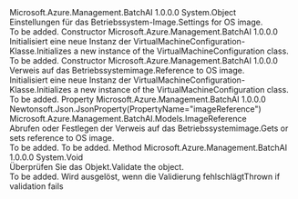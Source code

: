 <Type Name="VirtualMachineConfiguration" FullName="Microsoft.Azure.Management.BatchAI.Models.VirtualMachineConfiguration">
  <TypeSignature Language="C#" Value="public class VirtualMachineConfiguration" />
  <TypeSignature Language="ILAsm" Value=".class public auto ansi beforefieldinit VirtualMachineConfiguration extends System.Object" />
  <TypeSignature Language="DocId" Value="T:Microsoft.Azure.Management.BatchAI.Models.VirtualMachineConfiguration" />
  <TypeSignature Language="VB.NET" Value="Public Class VirtualMachineConfiguration" />
  <TypeSignature Language="F#" Value="type VirtualMachineConfiguration = class" />
  <AssemblyInfo>
    <AssemblyName>Microsoft.Azure.Management.BatchAI</AssemblyName>
    <AssemblyVersion>1.0.0.0</AssemblyVersion>
  </AssemblyInfo>
  <Base>
    <BaseTypeName>System.Object</BaseTypeName>
  </Base>
  <Interfaces />
  <Docs>
    <summary>
            <span data-ttu-id="e5e06-101">Einstellungen für das Betriebssystem-Image.</span><span class="sxs-lookup"><span data-stu-id="e5e06-101">Settings for OS image.</span></span>
            </summary>
    <remarks>To be added.</remarks>
  </Docs>
  <Members>
    <Member MemberName=".ctor">
      <MemberSignature Language="C#" Value="public VirtualMachineConfiguration ();" />
      <MemberSignature Language="ILAsm" Value=".method public hidebysig specialname rtspecialname instance void .ctor() cil managed" />
      <MemberSignature Language="DocId" Value="M:Microsoft.Azure.Management.BatchAI.Models.VirtualMachineConfiguration.#ctor" />
      <MemberSignature Language="VB.NET" Value="Public Sub New ()" />
      <MemberType>Constructor</MemberType>
      <AssemblyInfo>
        <AssemblyName>Microsoft.Azure.Management.BatchAI</AssemblyName>
        <AssemblyVersion>1.0.0.0</AssemblyVersion>
      </AssemblyInfo>
      <Parameters />
      <Docs>
        <summary>
            <span data-ttu-id="e5e06-102">Initialisiert eine neue Instanz der VirtualMachineConfiguration-Klasse.</span><span class="sxs-lookup"><span data-stu-id="e5e06-102">Initializes a new instance of the VirtualMachineConfiguration class.</span></span>
            </summary>
        <remarks>To be added.</remarks>
      </Docs>
    </Member>
    <Member MemberName=".ctor">
      <MemberSignature Language="C#" Value="public VirtualMachineConfiguration (Microsoft.Azure.Management.BatchAI.Models.ImageReference imageReference = null);" />
      <MemberSignature Language="ILAsm" Value=".method public hidebysig specialname rtspecialname instance void .ctor(class Microsoft.Azure.Management.BatchAI.Models.ImageReference imageReference) cil managed" />
      <MemberSignature Language="DocId" Value="M:Microsoft.Azure.Management.BatchAI.Models.VirtualMachineConfiguration.#ctor(Microsoft.Azure.Management.BatchAI.Models.ImageReference)" />
      <MemberSignature Language="F#" Value="new Microsoft.Azure.Management.BatchAI.Models.VirtualMachineConfiguration : Microsoft.Azure.Management.BatchAI.Models.ImageReference -&gt; Microsoft.Azure.Management.BatchAI.Models.VirtualMachineConfiguration" Usage="new Microsoft.Azure.Management.BatchAI.Models.VirtualMachineConfiguration imageReference" />
      <MemberType>Constructor</MemberType>
      <AssemblyInfo>
        <AssemblyName>Microsoft.Azure.Management.BatchAI</AssemblyName>
        <AssemblyVersion>1.0.0.0</AssemblyVersion>
      </AssemblyInfo>
      <Parameters>
        <Parameter Name="imageReference" Type="Microsoft.Azure.Management.BatchAI.Models.ImageReference" />
      </Parameters>
      <Docs>
        <param name="imageReference"><span data-ttu-id="e5e06-103">Verweis auf das Betriebssystemimage.</span><span class="sxs-lookup"><span data-stu-id="e5e06-103">Reference to OS image.</span></span></param>
        <summary>
            <span data-ttu-id="e5e06-104">Initialisiert eine neue Instanz der VirtualMachineConfiguration-Klasse.</span><span class="sxs-lookup"><span data-stu-id="e5e06-104">Initializes a new instance of the VirtualMachineConfiguration class.</span></span>
            </summary>
        <remarks>To be added.</remarks>
      </Docs>
    </Member>
    <Member MemberName="ImageReference">
      <MemberSignature Language="C#" Value="public Microsoft.Azure.Management.BatchAI.Models.ImageReference ImageReference { get; set; }" />
      <MemberSignature Language="ILAsm" Value=".property instance class Microsoft.Azure.Management.BatchAI.Models.ImageReference ImageReference" />
      <MemberSignature Language="DocId" Value="P:Microsoft.Azure.Management.BatchAI.Models.VirtualMachineConfiguration.ImageReference" />
      <MemberSignature Language="VB.NET" Value="Public Property ImageReference As ImageReference" />
      <MemberSignature Language="F#" Value="member this.ImageReference : Microsoft.Azure.Management.BatchAI.Models.ImageReference with get, set" Usage="Microsoft.Azure.Management.BatchAI.Models.VirtualMachineConfiguration.ImageReference" />
      <MemberType>Property</MemberType>
      <AssemblyInfo>
        <AssemblyName>Microsoft.Azure.Management.BatchAI</AssemblyName>
        <AssemblyVersion>1.0.0.0</AssemblyVersion>
      </AssemblyInfo>
      <Attributes>
        <Attribute>
          <AttributeName>Newtonsoft.Json.JsonProperty(PropertyName="imageReference")</AttributeName>
        </Attribute>
      </Attributes>
      <ReturnValue>
        <ReturnType>Microsoft.Azure.Management.BatchAI.Models.ImageReference</ReturnType>
      </ReturnValue>
      <Docs>
        <summary>
            <span data-ttu-id="e5e06-105">Abrufen oder Festlegen der Verweis auf das Betriebssystemimage.</span><span class="sxs-lookup"><span data-stu-id="e5e06-105">Gets or sets reference to OS image.</span></span>
            </summary>
        <value>To be added.</value>
        <remarks>To be added.</remarks>
      </Docs>
    </Member>
    <Member MemberName="Validate">
      <MemberSignature Language="C#" Value="public virtual void Validate ();" />
      <MemberSignature Language="ILAsm" Value=".method public hidebysig newslot virtual instance void Validate() cil managed" />
      <MemberSignature Language="DocId" Value="M:Microsoft.Azure.Management.BatchAI.Models.VirtualMachineConfiguration.Validate" />
      <MemberSignature Language="VB.NET" Value="Public Overridable Sub Validate ()" />
      <MemberSignature Language="F#" Value="abstract member Validate : unit -&gt; unit&#xA;override this.Validate : unit -&gt; unit" Usage="virtualMachineConfiguration.Validate " />
      <MemberType>Method</MemberType>
      <AssemblyInfo>
        <AssemblyName>Microsoft.Azure.Management.BatchAI</AssemblyName>
        <AssemblyVersion>1.0.0.0</AssemblyVersion>
      </AssemblyInfo>
      <ReturnValue>
        <ReturnType>System.Void</ReturnType>
      </ReturnValue>
      <Parameters />
      <Docs>
        <summary>
            <span data-ttu-id="e5e06-106">Überprüfen Sie das Objekt.</span><span class="sxs-lookup"><span data-stu-id="e5e06-106">Validate the object.</span></span>
            </summary>
        <remarks>To be added.</remarks>
        <exception cref="T:Microsoft.Rest.ValidationException">
            <span data-ttu-id="e5e06-107">Wird ausgelöst, wenn die Validierung fehlschlägt</span><span class="sxs-lookup"><span data-stu-id="e5e06-107">Thrown if validation fails</span></span>
            </exception>
      </Docs>
    </Member>
  </Members>
</Type>